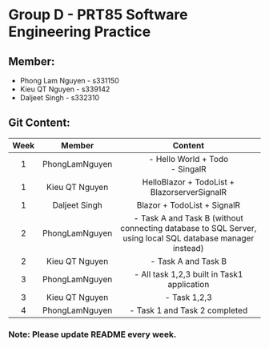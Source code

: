 # Group D - PRT85 Software Engineering Practice
## Member:
- Phong Lam Nguyen - s331150
- Kieu QT Nguyen - s339142
- Daljeet Singh - s332310

## Git Content:

| Week | Member | Content |
|:-:|:-:|:-:|
| 1 | PhongLamNguyen | - Hello World + Todo <br> - SingalR |
| 1 | Kieu QT Nguyen  | HelloBlazor + TodoList + BlazorserverSignalR  |
| 1 | Daljeet Singh  | Blazor + TodoList + SignalR   |
| 2 | PhongLamNguyen | - Task A and Task B (without connecting database to SQL Server, using local SQL database manager instead) |
| 2 | Kieu QT Nguyen | - Task A and Task B  |
| 3 | PhongLamNguyen | - All task 1,2,3 built in Task1 application |
| 3 | Kieu QT Nguyen | - Task 1,2,3 |
| 4 | PhongLamNguyen | - Task 1 and Task 2 completed |

### Note: Please update README every week.
